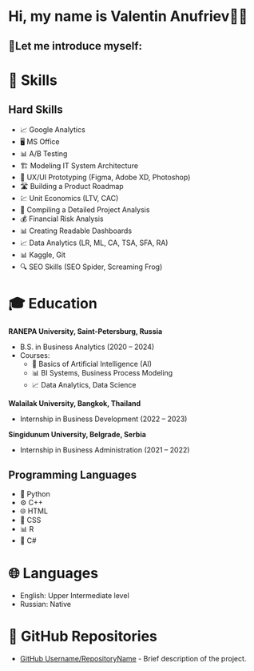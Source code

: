 # Hi, my name is Valentin Anufriev👨‍🎓
## 🖖Let me introduce myself:

# 💼 Skills

## Hard Skills
- 📈 Google Analytics
- 🖥️ MS Office
- 📊 A/B Testing
- 🏗️ Modeling IT System Architecture
- 🎨 UX/UI Prototyping (Figma, Adobe XD, Photoshop)
- 🛣️ Building a Product Roadmap
- 💹 Unit Economics (LTV, CAC)
- 📑 Compiling a Detailed Project Analysis
- 💰 Financial Risk Analysis
- 📊 Creating Readable Dashboards
- 📈 Data Analytics (LR, ML, CA, TSA, SFA, RA)
- 📊 Kaggle, Git
- 🔍 SEO Skills (SEO Spider, Screaming Frog)

# 🎓 Education

**RANEPA University, Saint-Petersburg, Russia**
- B.S. in Business Analytics (2020 – 2024)
- Courses:
  - 🤖 Basics of Artificial Intelligence (AI)
  - 📊 BI Systems, Business Process Modeling
  - 📈 Data Analytics, Data Science

**Walailak University, Bangkok, Thailand**
- Internship in Business Development (2022 – 2023)

**Singidunum University, Belgrade, Serbia**
- Internship in Business Administration (2021 – 2022)


## Programming Languages
- 🐍 Python
- ⚙️ C++
- 🌐 HTML
- 🎨 CSS
- 📊 R
- 📝 C#

# 🌐 Languages
- English: Upper Intermediate level
- Russian: Native

# 📂 GitHub Repositories
- [GitHub Username/RepositoryName](https://github.com/yourusername/repositoryname) - Brief description of the project.

